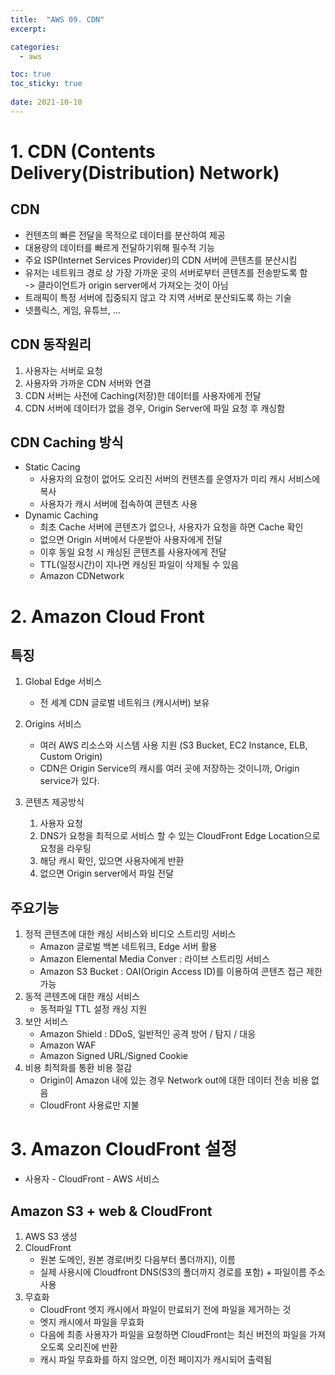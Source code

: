 ```yaml
---
title:  "AWS 09. CDN"
excerpt:

categories:
  - aws

toc: true
toc_sticky: true
 
date: 2021-10-10
---
```


# 1. CDN (Contents Delivery(Distribution) Network)

## CDN

-   컨텐츠의 빠른 전달을 목적으로 데이터를 분산하여 제공
-   대용량의 데이터를 빠르게 전달하기위해 필수적 기능
-   주요 ISP(Internet Services Provider)의 CDN 서버에 콘텐츠를 분산시킴
-   유저는 네트워크 경로 상 가장 가까운 곳의 서버로부터 콘텐츠를 전송받도록 함  
    \-> 클라이언트가 origin server에서 가져오는 것이 아님
-   트래픽이 특정 서버에 집중되지 않고 각 지역 서버로 분산되도록 하는 기술
-   넷플릭스, 게임, 유튜브, ...

## CDN 동작원리

1.  사용자는 서버로 요청
2.  사용자와 가까운 CDN 서버와 연결
3.  CDN 서버는 사전에 Caching(저장)한 데이터를 사용자에게 전달
4.  CDN 서버에 데이터가 없을 경우, Origin Server에 파일 요청 후 캐싱함

## CDN Caching 방식

-   Static Cacing
    -   사용자의 요청이 없어도 오리진 서버의 컨텐츠를 운영자가 미리 캐시 서비스에 복사
    -   사용자가 캐시 서버에 접속하여 콘텐츠 사용
-   Dynamic Caching
    -   최초 Cache 서버에 콘텐츠가 없으나, 사용자가 요청을 하면 Cache 확인
    -   없으면 Origin 서버에서 다운받아 사용자에게 전달
    -   이후 동일 요청 시 캐싱된 콘텐츠를 사용자에게 전달
    -   TTL(일정시간)이 지나면 캐싱된 파일이 삭제될 수 있음
    -   Amazon CDNetwork

# 2. Amazon Cloud Front

## 특징

1.  Global Edge 서비스
    
    -   전 세계 CDN 글로벌 네트워크 (캐시서버) 보유
2.  Origins 서비스
    
    -   여러 AWS 리소스와 시스템 사용 지원 (S3 Bucket, EC2 Instance, ELB, Custom Origin)
    -   CDN은 Origin Service의 캐시를 여러 곳에 저장하는 것이니까, Origin service가 있다.
3.  콘텐츠 제공방식
    
    1.  사용자 요청
    2.  DNS가 요청을 최적으로 서비스 할 수 있는 CloudFront Edge Location으로 요청을 라우팅
    3.  해당 캐시 확인, 있으면 사용자에게 반환
    4.  없으면 Origin server에서 파일 전달

## 주요기능

1.  정적 콘텐츠에 대한 캐싱 서비스와 비디오 스트리밍 서비스
    -   Amazon 글로벌 백본 네트워크, Edge 서버 활용
    -   Amazon Elemental Media Conver : 라이브 스트리밍 서비스
    -   Amazon S3 Bucket : OAI(Origin Access ID)를 이용하여 콘텐츠 접근 제한 가능
2.  동적 콘텐츠에 대한 캐싱 서비스
    -   동적파일 TTL 설정 캐싱 지원
3.  보안 서비스
    -   Amazon Shield : DDoS, 일반적인 공격 방어 / 탐지 / 대응
    -   Amazon WAF
    -   Amazon Signed URL/Signed Cookie
4.  비용 최적화를 통환 비용 절감
    -   Origin이 Amazon 내에 있는 경우 Network out에 대한 데이터 전송 비용 없음
    -   CloudFront 사용료만 지불

# 3. Amazon CloudFront 설정

-   사용자 - CloudFront - AWS 서비스

## Amazon S3 + web & CloudFront

1.  AWS S3 생성
2.  CloudFront
    -   원본 도메인, 원본 경로(버킷 다음부터 폴더까지), 이름
    -   실제 사용시에 Cloudfront DNS(S3의 폴더까지 경로를 포함) + 파일이름 주소 사용
3.  무효화
    -   CloudFront 엣지 캐시에서 파일이 만료되기 전에 파일을 제거하는 것
    -   엣지 캐시에서 파일을 무효화
    -   다음에 최종 사용자가 파일을 요청하면 CloudFront는 최신 버전의 파일을 가져오도록 오리진에 반환
    -   캐시 파일 무효화를 하지 않으면, 이전 페이지가 캐시되어 출력됨